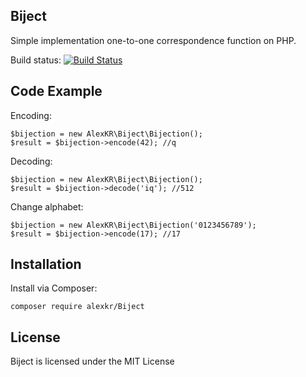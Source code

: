 ## Biject 

Simple implementation one-to-one correspondence function on PHP.

Build status: [![Build Status](https://travis-ci.org/AlexKR/Biject.svg?branch=travis-ci)](https://travis-ci.org/AlexKR/Biject)

## Code Example

Encoding:
```
$bijection = new AlexKR\Biject\Bijection();
$result = $bijection->encode(42); //q
```

Decoding:
```
$bijection = new AlexKR\Biject\Bijection();
$result = $bijection->decode('iq'); //512
```

Change alphabet:

```
$bijection = new AlexKR\Biject\Bijection('0123456789');
$result = $bijection->encode(17); //17
```

## Installation

Install via Composer:

```
composer require alexkr/Biject
```

## License

Biject is licensed under the MIT License